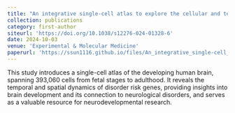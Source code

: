 ```yaml
---
title: "An integrative single-cell atlas to explore the cellular and temporal specificity of neurological disorder genes during human brain development"
collection: publications
category: first-author
siteurl: 'https://doi.org/10.1038/s12276-024-01328-6'
date: 2024-10-03
venue: 'Experimental & Molecular Medicine'
paperurl: 'https://ssun1116.github.io/files/An_integrative_single-cell_atlas_to_explore_the_cellular_and_temporal_specificity_of_neurological_disorder_genes_during_human_brain_development.pdf'
---
```


This study introduces a single-cell atlas of the developing human brain, spanning 393,060 cells from fetal stages to adulthood. It reveals the temporal and spatial dynamics of disorder risk genes, providing insights into brain development and its connection to neurological disorders, and serves as a valuable resource for neurodevelopmental research.

